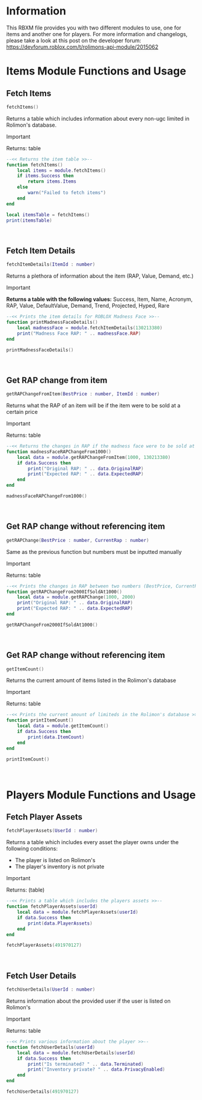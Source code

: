 # Information
This RBXM file provides you with two different modules to use, one for items and another one for players. For more information and changelogs, please take a look at this post on the developer forum:
https://devforum.roblox.com/t/rolimons-api-module/2015062

# Items Module Functions and Usage

## Fetch Items
~~~lua
fetchItems()
~~~
Returns a table which includes information about every non-ugc limited in Rolimon's database.
>[!IMPORTANT]
>Returns: table
~~~lua
--<< Returns the item table >>--
function fetchItems()
    local items = module.fetchItems()
    if items.Success then
        return items.Items
    else
        warn("Failed to fetch items")
    end
end

local itemsTable = fetchItems()
print(itemsTable)
~~~
<br>

## Fetch Item Details
~~~lua
fetchItemDetails(ItemId : number)
~~~
Returns a plethora of information about the item (RAP, Value, Demand, etc.)
>[!IMPORTANT]
>**Returns a table with the following values:** Success, Item, Name, Acronym, RAP, Value, DefaultValue, Demand, Trend, Projected, Hyped, Rare
~~~lua
--<< Prints the item details for ROBLOX Madness Face >>--
function printMadnessFaceDetails()
    local madnessFace = module.fetchItemDetails(130213380)
    print("Madness Face RAP: " .. madnessFace.RAP)
end

printMadnessFaceDetails()
~~~
<br>

## Get RAP change from item
~~~lua
getRAPChangeFromItem(BestPrice : number, ItemId : number)
~~~
Returns what the RAP of an item will be if the item were to be sold at a certain price
>[!IMPORTANT]
>Returns: table
~~~lua
--<< Returns the changes in RAP if the madness face were to be sold at 1,000 robux >>--
function madnessFaceRAPChangeFrom1000()
    local data = module.getRAPChangeFromItem(1000, 130213380)
    if data.Success then
        print("Original RAP: " .. data.OriginalRAP)
        print("Expected RAP: " .. data.ExpectedRAP)
    end
end

madnessFaceRAPChangeFrom1000()
~~~
<br>

## Get RAP change without referencing item
~~~lua
getRAPChange(BestPrice : number, CurrentRap : number)
~~~
Same as the previous function but numbers must be inputted manually
>[!IMPORTANT]
>Returns: table
~~~lua
--<< Prints the changes in RAP between two numbers (BestPrice, CurrentRAP) >>--
function getRAPChangeFrom2000IfSoldAt1000()
    local data = module.getRAPChange(1000, 2000)
    print("Original RAP: " .. data.OriginalRAP)
    print("Expected RAP: " .. data.ExpectedRAP)
end

getRAPChangeFrom2000IfSoldAt1000()
~~~
<br>

## Get RAP change without referencing item
~~~lua
getItemCount()
~~~
Returns the current amount of items listed in the Rolimon's database
>[!IMPORTANT]
>Returns: table
~~~lua
--<< Prints the current amount of limiteds in the Rolimon's database >>--
function printItemCount()
    local data = module.getItemCount()
    if data.Success then
        print(data.ItemCount)
    end
end

printItemCount()
~~~
<br>

# Players Module Functions and Usage

## Fetch Player Assets
~~~lua
fetchPlayerAssets(UserId : number)
~~~
Returns a table which includes every asset the player owns under the following conditions:
- The player is listed on Rolimon's
- The player's inventory is not private
>[!IMPORTANT]
>Returns: (table)
~~~lua
--<< Prints a table which includes the players assets >>--
function fetchPlayerAssets(userId)
    local data = module.fetchPlayerAssets(userId)
    if data.Success then
        print(data.PlayerAssets)
    end
end

fetchPlayerAssets(491970127)
~~~
<br>

## Fetch User Details
~~~lua
fetchUserDetails(UserId : number)
~~~
Returns information about the provided user if the user is listed on Rolimon's
>[!IMPORTANT]
>Returns: table
~~~lua
--<< Prints various information about the player >>--
function fetchUserDetails(userId)
    local data = module.fetchUserDetails(userId)
    if data.Success then
        print("Is terminated? " .. data.Terminated)		
        print("Inventory private? " .. data.PrivacyEnabled)
    end
end

fetchUserDetails(491970127)
~~~
<br>
